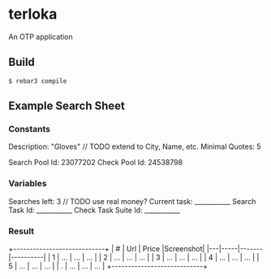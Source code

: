 terloka
=====

An OTP application

Build
-----

    $ rebar3 compile

Example Search Sheet
--------------------

### Constants
Description:    "Gloves"  // TODO extend to City, Name, etc.
Minimal Quotes: 5

Search Pool Id: 23077202
Check Pool Id:  24538798


### Variables
Searches left:       3  // TODO use real money?
Current task:        ___________
Search Task Id:      ___________
Check Task Suite Id: ___________

### Result
+----------------------------+
| # | Url | Price |Screenshot|
|---|-----|-------|----------|
| 1 | ... | ...   |   ...    |
| 2 | ... | ...   |   ...    |
| 3 | ... | ...   |   ...    |
| 4 | ... | ...   |   ...    |
| 5 | ... | ...   |   ...    |
| . | ... | ...   |   ...    |
+----------------------------+
